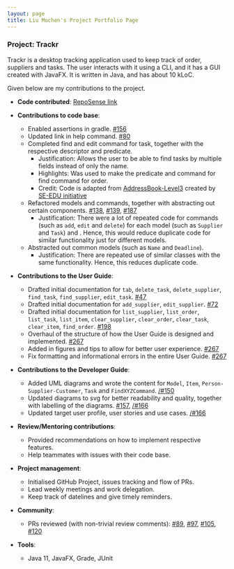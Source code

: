 ```yaml
---
layout: page
title: Liu Muchen's Project Portfolio Page
---
```


### Project: Trackr

Trackr is a desktop tracking application used to keep track of order, suppliers and tasks. The user interacts with it using a CLI, and it has a GUI created with JavaFX. It is written in Java, and has about 10 kLoC.

Given below are my contributions to the project.

* **Code contributed**: [RepoSense link](https://nus-cs2103-ay2223s2.github.io/tp-dashboard/?search=liumc-sg&breakdown=true)

* **Contributions to code base**:
  * Enabled assertions in gradle. [\#156](https://github.com/AY2223S2-CS2103T-W15-2/tp/pull/156)
  * Updated link in help command. [\#80](https://github.com/AY2223S2-CS2103T-W15-2/tp/pull/80)
  * Completed find and edit command for task, together with the respective descriptor and predicate.
    * Justification: Allows the user to be able to find tasks by multiple fields instead of only the name.
    * Highlights: Was used to make the predicate and command for find command for order.
    * Credit: Code is adapted from [AddressBook-Level3](https://github.com/nus-cs2103-AY2223S2/tp) created by [SE-EDU initiative](https://se-education.org)
  * Refactored models and commands, together with abstracting out certain components. [\#138](https://github.com/AY2223S2-CS2103T-W15-2/tp/pull/138), [\#139](https://github.com/AY2223S2-CS2103T-W15-2/tp/pull/139), [\#187](https://github.com/AY2223S2-CS2103T-W15-2/tp/pull/187)
    * Justification: There were a lot of repeated code for commands (such as `add`, `edit` and `delete`) for each model (such as `Supplier` and `Task`) and . Hence, this would reduce duplicate code for similar functionality just for different models.
  * Abstracted out common models (such as `Name` and `Deadline`).
    * Justification: There are repeated use of similar classes with the same functionality. Hence, this reduces duplicate code.

* **Contributions to the User Guide**:
  * Drafted initial documentation for `tab`, `delete_task`, `delete_supplier`, `find_task`, `find_supplier`, `edit_task`. [\#47](https://github.com/AY2223S2-CS2103T-W15-2/tp/pull/47)
  * Drafted initial documentation for `add_supplier`, `edit_supplier`. [\#72](https://github.com/AY2223S2-CS2103T-W15-2/tp/pull/72)
  * Drafted initial documentation for `list_supplier`, `list_order`, `list_task`, `list_item`, `clear_supplier`, `clear_order`, `clear_task`, `clear_item`, `find_order`. [\#198](https://github.com/AY2223S2-CS2103T-W15-2/tp/pull/198)
  * Overhaul of the structure of how the User Guide is designed and implemented. [\#267](https://github.com/AY2223S2-CS2103T-W15-2/tp/pull/267)
  * Added in figures and tips to allow for better user experience. [\#267](https://github.com/AY2223S2-CS2103T-W15-2/tp/pull/267)
  * Fix formatting and informational errors in the entire User Guide. [\#267](https://github.com/AY2223S2-CS2103T-W15-2/tp/pull/267)

* **Contributions to the Developer Guide**:
  * Added UML diagrams and wrote the content for `Model`, `Item`, `Person-Supplier-Customer`, `Task` and `FindXYZCommand`. [/#150](https://github.com/AY2223S2-CS2103T-W15-2/tp/pull/150)
  * Updated diagrams to svg for better readability and quality, together with labelling of the diagrams. [\#157](https://github.com/AY2223S2-CS2103T-W15-2/tp/pull/157), [/#166](https://github.com/AY2223S2-CS2103T-W15-2/tp/pull/166)
  * Updated target user profile, user stories and use cases. [/#166](https://github.com/AY2223S2-CS2103T-W15-2/tp/pull/166)

* **Review/Mentoring contributions**:
  * Provided recommendations on how to implement respective features.
  * Help teammates with issues with their code base.

* **Project management**:
  * Initialised GitHub Project, issues tracking and flow of PRs.
  * Lead weekly meetings and work delegation.
  * Keep track of datelines and give timely reminders.

* **Community**:
  * PRs reviewed (with non-trivial review comments): [\#89](https://github.com/AY2223S2-CS2103T-W15-2/tp/pull/89), [\#97](https://github.com/AY2223S2-CS2103T-W15-2/tp/pull/97), [\#105](https://github.com/AY2223S2-CS2103T-W15-2/tp/pull/105), [\#120](https://github.com/AY2223S2-CS2103T-W15-2/tp/pull/120)

* **Tools**:
  * Java 11, JavaFX, Grade, JUnit 